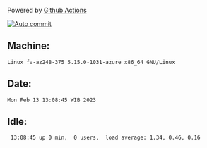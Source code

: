 Powered by [Github Actions](https://github.com/features/actions)

[![Auto commit](https://github.com/hiage/workstation/workflows/Auto%20commit/badge.svg)](https://github.com/hiage/workstation/actions?query=workflow%3A%22Auto+commit%22)

## Machine:
```
Linux fv-az248-375 5.15.0-1031-azure x86_64 GNU/Linux
```
## Date:
```
Mon Feb 13 13:08:45 WIB 2023
```
## Idle:
```
 13:08:45 up 0 min,  0 users,  load average: 1.34, 0.46, 0.16
```
